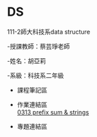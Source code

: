 # DS
111-2師大科技系data structure

-授課教師：蔡芸琤老師

-姓名：胡亞莉  

-系級：科技系二年級

* 課程筆記區
    

* 作業連結區
    <br />  [0313 prefix sum & strings](https://youtu.be/wIfLEZjFFNM)


* 專題連結區
   